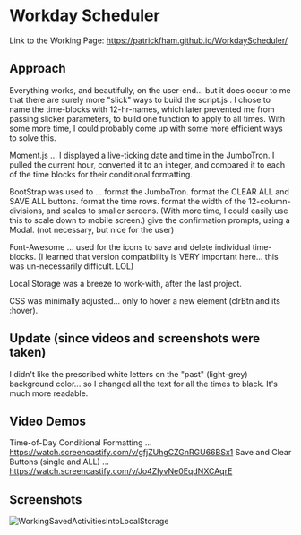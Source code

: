 # Workday Scheduler
Link to the Working Page: https://patrickfham.github.io/WorkdayScheduler/


## Approach
Everything works, and beautifully, on the user-end...
but it does occur to me that there are surely more "slick" ways to build the script.js .
I chose to name the time-blocks with 12-hr-names, which later prevented me from passing slicker parameters, to build one function to apply to all times.
With some more time, I could probably come up with some more efficient ways to solve this.

Moment.js ...
  I displayed a live-ticking date and time in the JumboTron.
  I pulled the current hour, converted it to an integer, and compared it to each of the time blocks for their conditional formatting.

BootStrap was used to ...
  format the JumboTron.
  format the CLEAR ALL and SAVE ALL buttons.
  format the time rows.
  format the width of the 12-column-divisions, and scales to smaller screens.
  (With more time, I could easily use this to scale down to mobile screen.)
  give the confirmation prompts, using a Modal. (not necessary, but nice for the user)

Font-Awesome ...
  used for the icons to save and delete individual time-blocks.
  (I learned that version compatibility is VERY important here... this was un-necessarily difficult.  LOL)

Local Storage was a breeze to work-with, after the last project.

CSS was minimally adjusted... only to hover a new element (clrBtn and its :hover).


## Update (since videos and screenshots were taken)
I didn't like the prescribed white letters on the "past" (light-grey) background color... so I changed all the text for all the times to black.  It's much more readable.


## Video Demos
Time-of-Day Conditional Formatting ... https://watch.screencastify.com/v/gfjZUhgCZGnRGU66BSx1 
Save and Clear Buttons (single and ALL) ... https://watch.screencastify.com/v/Jo4ZIyvNe0EqdNXCAqrE 


## Screenshots
![WorkingSavedActivitiesIntoLocalStorage](./assets/images/screenshots/times_activities_in_LS.jpg)
